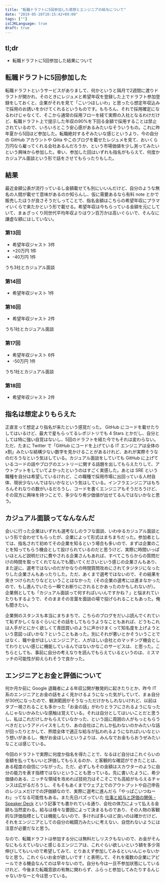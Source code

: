 ```yaml
---
title: "転職ドラフトに5回参加した感想とエンジニアの給与について"
date: "2019-05-28T10:15:42+09:00"
tags: [""]
isCJKLanguage: true
draft: true
---
```


## tl;dr

* 転職ドラフトに5回参加した結果について

## 転職ドラフトに5回参加した

転職ドラフトというサービスがありまして、何かというと隔月で2週間に渡りドラフトが開かれ、そのときにレジュメと希望年収を登録した上でドラフト参加登録をしておくと、企業がそれを見て「こいつほしいわ」と思ったら想定年収込みで採用のお誘いをかけてくれるというものです。もちろん、それで採用確定になるわけじゃなくて、そこから通常の採用フローを経て実際の入社となるわけだけど、転職ドラフト上で提示した年収の90%を下回る金額で採用することは禁止されているので、いろいろとこう安心感があるみたいなそういうもの。これに昨年夏から5回ほど参加した。転職絶対するぞみたいな感じというより、今の自分の GitHub アカウントや Qiita やこのブログを載せたレジュメを見て、おいくら万円なら雇ってくれる会社あるんだろうか、という市場価値を少し測ってみたいという興味から参加した。幸い、参加した回はいずれも指名がもらえて、何度かカジュアル面談という形で話をさせてもらったりもした。

## 結果

最近金額公表が流行っているし金額載せても別にいいんだけど、自分のような無名の人間が載せて意味があるのか知らんし、仮に需要あるなら有料 note とかで販売したほうが良さそうだしってことで、指名金額はこちらの希望年収にプラマイいくらで来たかという形で載せる。希望年収は今もらっている金額を元にしていて、まぁざっくり同世代平均年収よりはウン百万かは高いぐらいで、そんなに謙虚な額にはしていない。

### 第13回

* 希望年収ジャスト 3件
* +20万円 1件
* -40万円 1件

うち3社とカジュアル面談

### 第14回

* 希望年収ジャスト 1件

### 第16回

* 希望年収ジャスト 2件

うち1社とカジュアル面談

### 第17回

* 希望年収ジャスト 6件
* -50万円 1件

うち1社とカジュアル面談

### 第18回

* 希望年収ジャスト 2件

## 指名は想定よりもらえた

正直言って想定より指名が来たという感覚だった。 GitHub にコードを載せたりしてはいるけど、最大で星もらってるレポジトリでも 4 Stars とかだし、自分としては特に強い自覚はないし、5回のドラフトを経た今でもそれは変わらない。ただ、たまに Twitter で「GitHub にコードを上げている IT エンジニアは全体のx割」みたいな結構少ない数字を見かけることがあるけれど、あれが実際そうなのだろうなという気はしている。カジュアル面談をしていても GitHub に上げているコードの話やブログのエントリーに関する話題を出してもらえたりして、アウトプットをしていてよかったというのはすごく実感した。あとは SRE という職種を自分は希望しているけれど、この職種で採用市場に出回っている人材自体、現状少ないんではないかなという気はしている。インフラエンジニアはもちろんそれなりの数がいるだろうし、コードを書くエンジニアもそうだろうけど、その双方に興味を持つことで、多少なり希少価値が出せてるんではないかなと思う。

## カジュアル面談ってなんなんだ

会いに行った企業はいずれも選考なしのラフな面談、いわゆるカジュアル面談という形で会わせてもらったが、企業によって形式はまちまちだった。参加者としては、指名されて初めてその企業を知るという場合も多いので、まずは企業のことを知ってもらう機会として設けられているのだと思うけど、実際に時間いっぱいほとんど説明だけに費やされる企業さんもあれば、すべてこちらからの質問だけの時間を取ってくれてなんでも聞いてくださいという感じの企業さんもあり、また逆に、選考ではないのだがかなりの時間質問攻めにされてタジタジになったりした企業さんもあったりした。ただ、あくまで選考ではないので、その結果を突きつけられたりなどということはなかった（その企業の選考には進まなかったので、もし進んでいたら一瞬でお断りにされるとかあったのかもしれないが）。企業側としても「カジュアル面談って何すればいいんですかね？」と悩まれていたりもするようで、そのままその言葉を面談の場で投げられることもあった。俺も聞きたい。

企業側のスタンスも本当にまちまちで、こちらのブログをだいぶ読んでくれていて恥ずかしくなるぐらいにその話をしてもらうようなこともあれば、どうもこれは人手がとにかく欲しくて青田買いのように声かけまくって知名度を上げようという意図っぽいかな？ということもあった。別にそれが悪いとかそういうことではなく、職や金がほしいエンジニアと、人がほしい会社とのマッチング機会としてわりといい感じに機能しているんではないかなこのサービスは、と思った。こちらとしても、事前に自分の考えなりを読んでもらえているというのは、ミスマッチの可能性が抑えられそうで良かった。

## エンジニアとお金と評価について

何か月か前に Google 退職者による年収公開が散発的に起きたりとか、昨今 IT 系のエンジニアとお金の話をよく見かけるようになった気がしていて、まぁ自分が30代になったので、観測範囲がそうなっただけかもしれないけれど、以前はタブー視されることも多かった「お金の話」がわりとラフにされるようになったんじゃないかみたいな感触は覚えている。それは自分としてはいいことだと思うし、私はこれだけしかもらえていなかった、という話に周囲の人がもっともらうべきだというアドバイスをしたり、あの会社はこれしか払わないのかみたいな話が回ったりとかして、界隈全体で適正な給与が払われるようになればいいなという想いがあるし、俺がお金ほしいというよりは、みんなでお金もらおうぜみたいなことは感じている。

今回のドラフトで実際に何度か指名を得たことで、なるほど自分はこれぐらいの金額を払ってもいいと評価してもらえるのか、と客観的な確認ができたことは、ある程度の自信につながった。ただ、必ずしもその金額はスカウターのように自分の能力を表す指標ではないということも思っている。先に書いたように、希少価値のある、ニッチな領域を攻めれば技術力はそこそこでも高給がもらえるチャンスは広がるだろうし、そもそもあくまでウェブ上でのアウトプットや自己申告のレジュメだけでの評価額なので、実際に選考に進んだら「やっぱこいつねーわ」ってなる可能性もある。また先日バズっていた [仕事と給与と評価の関係 - Speaker Deck](https://speakerdeck.com/sogitani1107/shi-shi-togei-yu-toping-jia-falseguan-xi) という記事でも書かれている通り、会社の体力によって払える金額も当然変わる。給与は様々な要因によって決まるものであり、その人物の客観的な評価指標としては機能しないので、多ければ多いほど良いのは確かだけど、それをエンジニアとしての自分の戦闘力みたいに考えない、自惚れないようには注意が必要だなと思う。

なので、転職ドラフトは参加する分には無料だしリスクもないので、お金がそんなにもらえていないと感じるエンジニアは、これぐらい欲しいという額を多少背伸びしてもいいので希望してみて、とりあえず参加してみるといいんじゃないかなと思う。これぐらいお金が欲しいです！と表明して、それを複数の企業にアピールできる機会なんてのは早々ないので。自分も今は一旦不参加状態にしているけれど、今後また転職意欲の有無に関わらず、ふらっと参加してみたりするんじゃないかなーと今は思っている。


